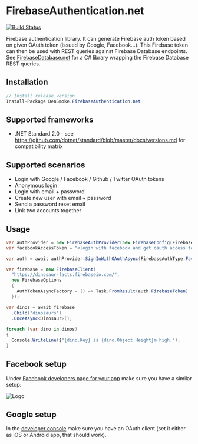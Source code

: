 # FirebaseAuthentication.net
[![Build Status](https://dev.azure.com/CompLead/TechWiz/_apis/build/status/firebase-authentication-dotnet-CI?branchName=master)](https://dev.azure.com/CompLead/TechWiz/_build/latest?definitionId=13&branchName=master)

Firebase authentication library. It can generate Firebase auth token based on given OAuth token (issued by Google, Facebook...). This Firebase token can then be used with REST queries against Firebase Database endpoints. See [FirebaseDatabase.net](https://github.com/step-up-labs/firebase-database-dotnet) for a C# library wrapping the Firebase Database REST queries.

## Installation
```csharp
// Install release version
Install-Package DenSmoke.FirebaseAuthentication.net
```

## Supported frameworks
* .NET Standard 2.0 - see https://github.com/dotnet/standard/blob/master/docs/versions.md for compatibility matrix

## Supported scenarios
* Login with Google / Facebook / Github / Twitter OAuth tokens
* Anonymous login
* Login with email + password
* Create new user with email + password
* Send a password reset email
* Link two accounts together

## Usage

```csharp
var authProvider = new FirebaseAuthProvider(new FirebaseConfig(FirebaseApiKey));
var facebookAccessToken = "<login with facebook and get oauth access token>";

var auth = await authProvider.SignInWithOAuthAsync(FirebaseAuthType.Facebook, facebookAccessToken);

var firebase = new FirebaseClient(
  "https://dinosaur-facts.firebaseio.com/",
  new FirebaseOptions
  {
    AuthTokenAsyncFactory = () => Task.FromResult(auth.FirebaseToken) 
  });

var dinos = await firebase
  .Child("dinosaurs")
  .OnceAsync<Dinosaur>();
  
foreach (var dino in dinos)
{
  Console.WriteLine($"{dino.Key} is {dino.Object.Height}m high.");
}
```

## Facebook setup

Under [Facebook developers page for your app](https://developers.facebook.com/) make sure you have a similar setup:

![Logo](/art/FacebookSetup.png)


## Google setup

In the [developer console](https://console.developers.google.com/apis/credentials) make sure you have an OAuth client (set it either as iOS or Android app, that should work).
